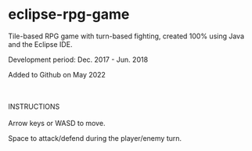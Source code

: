# eclipse-rpg-game

Tile-based RPG game with turn-based fighting, created 100% using Java and the Eclipse IDE.

Development period: Dec. 2017 - Jun. 2018

Added to Github on May 2022

<br/><br/>
INSTRUCTIONS
<br/><br/>
Arrow keys or WASD to move.

Space to attack/defend during the player/enemy turn.
